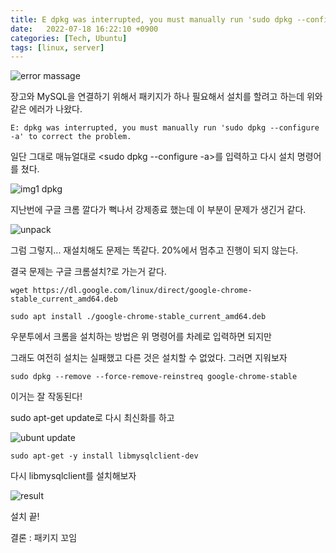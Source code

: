 ```yaml
---
title: E dpkg was interrupted, you must manually run 'sudo dpkg --configure -a' to correct the problem 해결방법
date:   2022-07-18 16:22:10 +0900
categories: [Tech, Ubuntu]
tags: [linux, server]
---
```


![error massage](https://user-images.githubusercontent.com/85277660/210788673-5f78eb93-4544-4e39-a8f5-76a14800434c.png)

장고와 MySQL을 연결하기 위해서 패키지가 하나 필요해서 설치를 할려고 하는데 위와 같은 에러가 나왔다.

```
E: dpkg was interrupted, you must manually run 'sudo dpkg --configure -a' to correct the problem.
```

일단 그대로 매뉴얼대로 \<sudo dpkg --configure -a\>를 입력하고 다시 설치 명령어를 쳤다.

![img1 dpkg](https://user-images.githubusercontent.com/85277660/210789976-4eb549a4-cf25-40b3-881f-5ee67b93aa58.png)

지난번에 구글 크롬 깔다가 뻑나서 강제종료 했는데 이 부분이 문제가 생긴거 같다.

![unpack](https://user-images.githubusercontent.com/85277660/210789998-00b97ac8-84c5-4ab6-8485-0a9d0f86e637.png)

그럼 그렇지... 재설치해도 문제는 똑같다. 20%에서 멈추고 진행이 되지 않는다.

결국 문제는 구글 크롬설치?로 가는거 같다.

```
wget https://dl.google.com/linux/direct/google-chrome-stable_current_amd64.deb

sudo apt install ./google-chrome-stable_current_amd64.deb
```

우분투에서 크롬을 설치하는 방법은 위 명령어를 차례로 입력하면 되지만

그래도 여전히 설치는 실패했고 다른 것은 설치할 수 없었다. 그러면 지워보자

```
sudo dpkg --remove --force-remove-reinstreq google-chrome-stable
```

이거는 잘 작동된다!

sudo apt-get update로 다시 최신화를 하고

![ubunt update](https://user-images.githubusercontent.com/85277660/210790151-60da5161-f542-4614-b215-4d11a769c9a5.png)

```
sudo apt-get -y install libmysqlclient-dev
```

다시 libmysqlclient를 설치해보자

![result](https://user-images.githubusercontent.com/85277660/210790208-bdcdbf7e-690b-427b-977a-b5887c91ab53.png)

설치 끝!

결론 : 패키지 꼬임